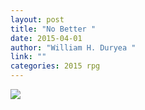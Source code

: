 ```yaml
---
layout: post
title: "No Better "
date: 2015-04-01
author: "William H. Duryea "
link: ""
categories: 2015 rpg
---
```

![]({{site.url}}/2015images/NoBetter.jpg)

